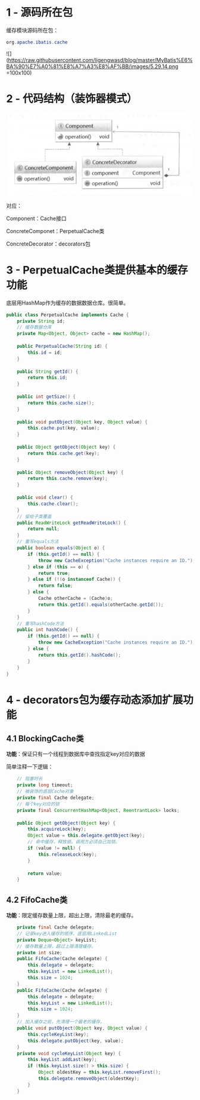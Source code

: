 ​	



# 1 - 源码所在包

缓存模块源码所在包：
```java
org.apache.ibatis.cache
```

![](https://raw.githubusercontent.com/ligengwasd/blog/master/MyBatis%E6%BA%90%E7%A0%81%E8%A7%A3%E8%AF%BB/images/5.29.14.png =100x100)



# 2 - 代码结构（装饰器模式）

![](https://raw.githubusercontent.com/ligengwasd/blog/master/MyBatis%E6%BA%90%E7%A0%81%E8%A7%A3%E8%AF%BB/images/11.28.15.png)

对应：

Component：Cache接口

ConcreteComponet：PerpetualCache类

ConcreteDecorator：decorators包

# 3 - PerpetualCache类提供基本的缓存功能

底层用HashMap作为缓存的数据数据仓库。很简单。

```java
public class PerpetualCache implements Cache {
    private String id;
    // 缓存数据仓库
    private Map<Object, Object> cache = new HashMap();

    public PerpetualCache(String id) {
        this.id = id;
    }

    public String getId() {
        return this.id;
    }

    public int getSize() {
        return this.cache.size();
    }

    public void putObject(Object key, Object value) {
        this.cache.put(key, value);
    }

    public Object getObject(Object key) {
        return this.cache.get(key);
    }

    public Object removeObject(Object key) {
        return this.cache.remove(key);
    }

    public void clear() {
        this.cache.clear();
    }
	// 留给子类覆盖
    public ReadWriteLock getReadWriteLock() {
        return null;
    }
	// 重写equals方法
    public boolean equals(Object o) {
        if (this.getId() == null) {
            throw new CacheException("Cache instances require an ID.");
        } else if (this == o) {
            return true;
        } else if (!(o instanceof Cache)) {
            return false;
        } else {
            Cache otherCache = (Cache)o;
            return this.getId().equals(otherCache.getId());
        }
    }
	// 重写hashCode方法
    public int hashCode() {
        if (this.getId() == null) {
            throw new CacheException("Cache instances require an ID.");
        } else {
            return this.getId().hashCode();
        }
    }
}
```

# 4 - decorators包为缓存动态添加扩展功能

## 4.1 BlockingCache类

**功能**：保证只有一个线程到数据库中查找指定key对应的数据

简单注释一下逻辑：

```java
    // 阻塞时长
    private long timeout;
    // 被装饰的底层Cache对象
    private final Cache delegate;
    // 每个key对应的锁
    private final ConcurrentHashMap<Object, ReentrantLock> locks;

    public Object getObject(Object key) {
        this.acquireLock(key);
        Object value = this.delegate.getObject(key);
		// 命中缓存，释放锁。调用方必须自己加锁。
        if (value != null) {
            this.releaseLock(key);
        }

        return value;
    }
```

## 4.2 FifoCache类

**功能**：限定缓存数量上限，超出上限，清除最老的缓存。

```java
    private final Cache delegate;
	// 记录key进入缓存的顺序，底层用LinkedList
    private Deque<Object> keyList;
	// 缓存数量上限，超过上限清理缓存。
    private int size;
    public FifoCache(Cache delegate) {
        this.delegate = delegate;
        this.keyList = new LinkedList();
        this.size = 1024;
    }
    public FifoCache(Cache delegate) {
        this.delegate = delegate;
        this.keyList = new LinkedList();
        this.size = 1024;
    }
	// 加入缓存之前，先清理一个最老的缓存。
    public void putObject(Object key, Object value) {
        this.cycleKeyList(key);
        this.delegate.putObject(key, value);
    }
    private void cycleKeyList(Object key) {
        this.keyList.addLast(key);
        if (this.keyList.size() > this.size) {
            Object oldestKey = this.keyList.removeFirst();
            this.delegate.removeObject(oldestKey);
        }
    }

```







